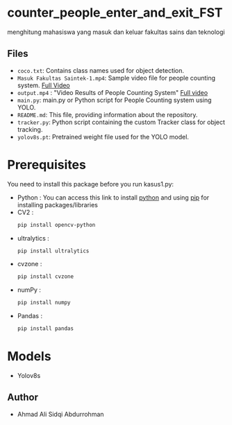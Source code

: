 # counter_people_enter_and_exit_FST
menghitung mahasiswa yang masuk dan keluar fakultas sains dan teknologi 

## Files
- `coco.txt`: Contains class names used for object detection.
- `Masuk Fakultas Saintek-1.mp4`: Sample video file for people counting system. [Full Video](https://youtu.be/4X9id0bNSmg)
- `output.mp4` : "Video Results of People Counting System" [Full video](https://youtu.be/K141G3Bhd3U)
- `main.py`: main.py or Python script for People Counting system using YOLO.
- `README.md`: This file, providing information about the repository.
- `tracker.py`: Python script containing the custom Tracker class for object tracking.
- `yolov8s.pt`: Pretrained weight file used for the YOLO model.
  
# Prerequisites
You need to install this package before you run kasus1.py:
* Python : You can access this link to install [python](https://www.python.org/downloads/) and using [pip](https://pypi.org/project/pip/) for installing  packages/libraries
* CV2 : 
  ```bash
  pip install opencv-python
* ultralytics :
  ```bash
  pip install ultralytics
* cvzone : 
  ```bash
  pip install cvzone
* numPy : 
  ```bash
  pip install numpy
* Pandas : 
  ```bash
  pip install pandas

# Models
* Yolov8s

## Author
- Ahmad Ali Sidqi Abdurrohman
